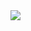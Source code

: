 <a href="https://github.com/bhos-qa/l2-github-actions-TheJahidALiyev/actions/workflows/cahid.yml">
    <img src="https://github.com/bhos-qa/l2-github-actions-TheJahidALiyev/actions/workflows/cahid.yml/badge.svg?style=flat" />
</a>